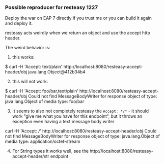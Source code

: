 ### Possible reproducer for resteasy 1227

Deploy the war on EAP 7 directly if you trust me or you can build it again and deploy it.

resteasy acts weirdly when we return an object and use the accept http header.

The weird behavior is:

1) this works: 

$ curl -H 'Accept: text/plain' http://localhost:8080/resteasy-accept-header/obj
java.lang.Object@412b34b4

2) this will not work:

$ curl -H 'Accept: foo/bar,text/plain' http://localhost:8080/resteasy-accept-header/obj
Could not find MessageBodyWriter for response object of type: java.lang.Object of media type: foo/bar 

3) It seems to also not completely resteasy the `Accept: */*` - it should work "give me what you have for this endpoint", but it throws an exception even having a text message body writer

curl -H 'Accept: */*' http://localhost:8080/resteasy-accept-header/obj
Could not find MessageBodyWriter for response object of type: java.lang.Object of media type: application/octet-stream

4) For String types it works well, see the http://localhost:8080/resteasy-accept-header/str  endpoint
